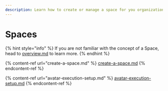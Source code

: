 ```yaml
---
description: Learn how to create or manage a space for you organization.
---
```


# Spaces

{% hint style="info" %}
If you are not familiar with the concept of a Space, head to [overview.md](../../protocol-sx-evm/overview.md "mention") to learn more.
{% endhint %}

{% content-ref url="create-a-space.md" %}
[create-a-space.md](create-a-space.md)
{% endcontent-ref %}

{% content-ref url="avatar-execution-setup.md" %}
[avatar-execution-setup.md](avatar-execution-setup.md)
{% endcontent-ref %}
